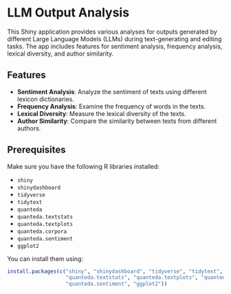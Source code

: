 # LLM Output Analysis

This Shiny application provides various analyses for outputs generated by different Large Language Models (LLMs) during text-generating and editing tasks. The app includes features for sentiment analysis, frequency analysis, lexical diversity, and author similarity.

## Features

- **Sentiment Analysis**: Analyze the sentiment of texts using different lexicon dictionaries.
- **Frequency Analysis**: Examine the frequency of words in the texts.
- **Lexical Diversity**: Measure the lexical diversity of the texts.
- **Author Similarity**: Compare the similarity between texts from different authors.

## Prerequisites

Make sure you have the following R libraries installed:

- `shiny`
- `shinydashboard`
- `tidyverse`
- `tidytext`
- `quanteda`
- `quanteda.textstats`
- `quanteda.textplots`
- `quanteda.corpora`
- `quanteda.sentiment`
- `ggplot2`

You can install them using:

```r
install.packages(c("shiny", "shinydashboard", "tidyverse", "tidytext", "quanteda", 
                   "quanteda.textstats", "quanteda.textplots", "quanteda.corpora", 
                   "quanteda.sentiment", "ggplot2"))

